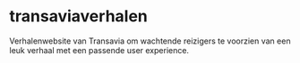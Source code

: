 # transaviaverhalen
Verhalenwebsite van Transavia om wachtende reizigers te voorzien van een leuk verhaal met een passende user experience. 
